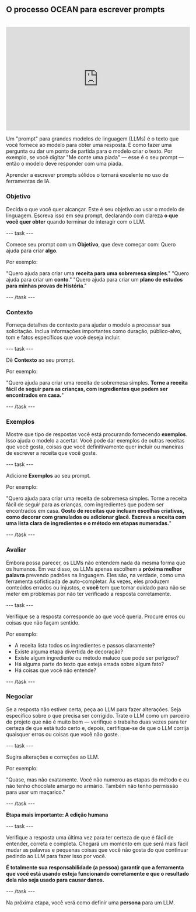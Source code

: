 ## O processo OCEAN para escrever prompts

<html>
<br>
  <div style="position: relative; overflow: hidden; padding-top: 56.25%;">
    <iframe style="position: absolute; top: 0; left: 0; right: 0; width: 100%; height: 100%; border: none;" src="https://www.youtube.com/embed/bRkeVdvYcTU?rel=0&cc_load_policy=1" allowfullscreen allow="accelerometer; autoplay; clipboard-write; encrypted-media; gyroscope; picture-in-picture; web-share">
    </iframe>
  </div>
</html>

Um "prompt" para grandes modelos de linguagem (LLMs) é o texto que você fornece ao modelo para obter uma resposta. É como fazer uma pergunta ou dar um ponto de partida para o modelo criar o texto. Por exemplo, se você digitar "Me conte uma piada" — esse é o seu prompt — então o modelo deve responder com uma piada.

Aprender a escrever prompts sólidos o tornará excelente no uso de ferramentas de IA.

### Objetivo

Decida o que você quer alcançar. Este é seu objetivo ao usar o modelo de linguagem. Escreva isso em seu prompt, declarando com clareza **o que você quer obter** quando terminar de interagir com o LLM.

\--- task ---

Comece seu prompt com um **Objetivo**, que deve começar com: Quero ajuda para criar **algo**.

Por exemplo:

"Quero ajuda para criar uma **receita para uma sobremesa simples**."
"Quero ajuda para criar um **conto**."
"Quero ajuda para criar um **plano de estudos para minhas provas de História**."

\--- /task ---

### Contexto

Forneça detalhes de contexto para ajudar o modelo a processar sua solicitação. Inclua informações importantes como duração, público-alvo, tom e fatos específicos que você deseja incluir.

\--- task ---

Dê **Contexto** ao seu prompt.

Por exemplo:

"Quero ajuda para criar uma receita de sobremesa simples. **Torne a receita fácil de seguir para as crianças, com ingredientes que podem ser encontrados em casa.**"

\--- /task ---

### Exemplos

Mostre que tipo de respostas você está procurando fornecendo **exemplos**. Isso ajuda o modelo a acertar. Você pode dar exemplos de outras receitas que você gosta, coisas que você definitivamente quer incluir ou maneiras de escrever a receita que você goste.

\--- task ---

Adicione **Exemplos** ao seu prompt.

Por exemplo:

"Quero ajuda para criar uma receita de sobremesa simples. Torne a receita fácil de seguir para as crianças, com ingredientes que podem ser encontrados em casa. **Gosto de receitas que incluam escolhas criativas, como decorar com granulados ou adicionar glacê. Escreva a receita com uma lista clara de ingredientes e o método em etapas numeradas.**"

\--- /task ---

### Avaliar

Embora possa parecer, os LLMs não entendem nada da mesma forma que os humanos. Em vez disso, os LLMs apenas escolhem a **próxima melhor palavra** prevendo padrões na linguagem. Eles são, na verdade, como uma ferramenta sofisticada de auto-completar. Às vezes, eles produzem conteúdos errados ou injustos, e **você** tem que tomar cuidado para não se meter em problemas por não ter verificado a resposta corretamente.

\--- task ---

Verifique se a resposta corresponde ao que você queria. Procure erros ou coisas que não façam sentido.

Por exemplo:

- A receita lista todos os ingredientes e passos claramente?
- Existe alguma etapa divertida de decoração?
- Existe algum ingrediente ou método maluco que pode ser perigoso?
- Há alguma parte do texto que esteja errada sobre algum fato?
- Há coisas que você não entende?

\--- /task ---

### Negociar

Se a resposta não estiver certa, peça ao LLM para fazer alterações. Seja específico sobre o que precisa ser corrigido. Trate o LLM como um parceiro de projeto que não é muito bom — verifique o trabalho duas vezes para ter certeza de que está tudo certo e, depois, certifique-se de que o LLM corrija quaisquer erros ou coisas que você não goste.

\--- task ---

Sugira alterações e correções ao LLM.

Por exemplo:

"Quase, mas não exatamente. Você não numerou as etapas do método e eu não tenho chocolate amargo no armário. Também não tenho permissão para usar um maçarico."

\--- /task ---

**Etapa mais importante: A edição humana**

\--- task ---

Verifique a resposta uma última vez para ter certeza de que é fácil de entender, correta e completa. Chegará um momento em que será mais fácil mudar as palavras e pequenas coisas que você não gosta do que continuar pedindo ao LLM para fazer isso por você.

**É totalmente sua responsabilidade (a pessoa) garantir que a ferramenta que você está usando esteja funcionando corretamente e que o resultado dela não seja usado para causar danos.**

\--- /task ---

Na próxima etapa, você verá como definir uma **persona** para um LLM.
